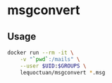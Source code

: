 msgconvert
==========

Usage
-----

```bash
docker run --rm -it \
    -v "`pwd`:/mails" \
    --user $UID:$GROUPS \
    lequoctuan/msgconvert *.msg
```
